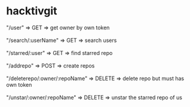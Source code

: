 # hacktivgit

"/user" => GET => get owner by own token <br> <br>
"/search/:userName" => GET => search users <br> <br>
"/starred/:user" => GET => find starred repo <br> <br>
"/addrepo" => POST => create repos <br> <br>
"/deleterepo/:owner/:repoName" => DELETE => delete repo but must has own token <br> <br>
"/unstar/:owner/:repoName" => DELETE => unstar the starred repo of us <br> <br>
